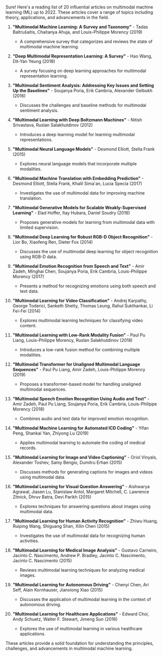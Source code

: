 Sure! Here's a reading list of 20 influential articles on multimodal machine learning (ML) up to 2022. These articles cover a range of topics including theory, applications, and advancements in the field.

1. **"Multimodal Machine Learning: A Survey and Taxonomy"** - Tadas Baltrušaitis, Chaitanya Ahuja, and Louis-Philippe Morency (2019)
   - A comprehensive survey that categorizes and reviews the state of multimodal machine learning.

2. **"Deep Multimodal Representation Learning: A Survey"** - Hao Wang, Dit-Yan Yeung (2018)
   - A survey focusing on deep learning approaches for multimodal representation learning.

3. **"Multimodal Sentiment Analysis: Addressing Key Issues and Setting Up the Baselines"** - Soujanya Poria, Erik Cambria, Alexander Gelbukh (2016)
   - Discusses the challenges and baseline methods for multimodal sentiment analysis.

4. **"Multimodal Learning with Deep Boltzmann Machines"** - Nitish Srivastava, Ruslan Salakhutdinov (2012)
   - Introduces a deep learning model for learning multimodal representations.

5. **"Multimodal Neural Language Models"** - Desmond Elliott, Stella Frank (2015)
   - Explores neural language models that incorporate multiple modalities.

6. **"Multimodal Machine Translation with Embedding Prediction"** - Desmond Elliott, Stella Frank, Khalil Sima'an, Lucia Specia (2017)
   - Investigates the use of multimodal data for improving machine translation.

7. **"Multimodal Generative Models for Scalable Weakly-Supervised Learning"** - Elad Hoffer, Itay Hubara, Daniel Soudry (2016)
   - Proposes generative models for learning from multimodal data with limited supervision.

8. **"Multimodal Deep Learning for Robust RGB-D Object Recognition"** - Lior Bo, Xiaofeng Ren, Dieter Fox (2014)
   - Discusses the use of multimodal deep learning for object recognition using RGB-D data.

9. **"Multimodal Emotion Recognition from Speech and Text"** - Amir Zadeh, Minghai Chen, Soujanya Poria, Erik Cambria, Louis-Philippe Morency (2017)
   - Presents a method for recognizing emotions using both speech and text data.

10. **"Multimodal Learning for Video Classification"** - Andrej Karpathy, George Toderici, Sanketh Shetty, Thomas Leung, Rahul Sukthankar, Li Fei-Fei (2014)
    - Explores multimodal learning techniques for classifying video content.

11. **"Multimodal Learning with Low-Rank Modality Fusion"** - Paul Pu Liang, Louis-Philippe Morency, Ruslan Salakhutdinov (2018)
    - Introduces a low-rank fusion method for combining multiple modalities.

12. **"Multimodal Transformer for Unaligned Multimodal Language Sequences"** - Paul Pu Liang, Amir Zadeh, Louis-Philippe Morency (2019)
    - Proposes a transformer-based model for handling unaligned multimodal sequences.

13. **"Multimodal Speech Emotion Recognition Using Audio and Text"** - Amir Zadeh, Paul Pu Liang, Soujanya Poria, Erik Cambria, Louis-Philippe Morency (2018)
    - Combines audio and text data for improved emotion recognition.

14. **"Multimodal Machine Learning for Automated ICD Coding"** - Yifan Peng, Shankai Yan, Zhiyong Lu (2019)
    - Applies multimodal learning to automate the coding of medical records.

15. **"Multimodal Learning for Image and Video Captioning"** - Oriol Vinyals, Alexander Toshev, Samy Bengio, Dumitru Erhan (2015)
    - Discusses methods for generating captions for images and videos using multimodal data.

16. **"Multimodal Learning for Visual Question Answering"** - Aishwarya Agrawal, Jiasen Lu, Stanislaw Antol, Margaret Mitchell, C. Lawrence Zitnick, Dhruv Batra, Devi Parikh (2015)
    - Explores techniques for answering questions about images using multimodal data.

17. **"Multimodal Learning for Human Activity Recognition"** - Zhiwu Huang, Ruiping Wang, Shiguang Shan, Xilin Chen (2015)
    - Investigates the use of multimodal data for recognizing human activities.

18. **"Multimodal Learning for Medical Image Analysis"** - Gustavo Carneiro, Jacinto C. Nascimento, Andrew P. Bradley, Jacinto C. Nascimento, Jacinto C. Nascimento (2015)
    - Reviews multimodal learning techniques for analyzing medical images.

19. **"Multimodal Learning for Autonomous Driving"** - Chenyi Chen, Ari Seff, Alain Kornhauser, Jianxiong Xiao (2015)
    - Discusses the application of multimodal learning in the context of autonomous driving.

20. **"Multimodal Learning for Healthcare Applications"** - Edward Choi, Andy Schuetz, Walter F. Stewart, Jimeng Sun (2016)
    - Explores the use of multimodal learning in various healthcare applications.

These articles provide a solid foundation for understanding the principles, challenges, and advancements in multimodal machine learning.